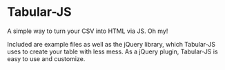Tabular-JS
==========

A simple way to turn your CSV into HTML via JS. Oh my!

Included are example files as well as the jQuery library, which Tabular-JS uses to create your table with less mess. As a jQuery plugin, Tabular-JS is easy to use and customize.
